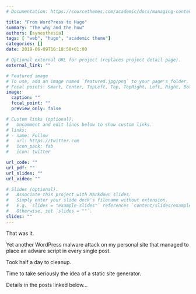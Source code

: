 ```yaml
---
# Documentation: https://sourcethemes.com/academic/docs/managing-content/

title: "From WordPress to Hugo"
summary: "The why and the how"
authors: [synesthesia]
tags: [ "web", "hugo", "academic theme"]
categories: []
date: 2019-06-09T16:18:50+01:00

# Optional external URL for project (replaces project detail page).
external_link: ""

# Featured image
# To use, add an image named `featured.jpg/png` to your page's folder.
# Focal points: Smart, Center, TopLeft, Top, TopRight, Left, Right, BottomLeft, Bottom, BottomRight.
image:
  caption: ""
  focal_point: ""
  preview_only: false

# Custom links (optional).
#   Uncomment and edit lines below to show custom links.
# links:
# - name: Follow
#   url: https://twitter.com
#   icon_pack: fab
#   icon: twitter

url_code: ""
url_pdf: ""
url_slides: ""
url_video: ""

# Slides (optional).
#   Associate this project with Markdown slides.
#   Simply enter your slide deck's filename without extension.
#   E.g. `slides = "example-slides"` references `content/slides/example-slides.md`.
#   Otherwise, set `slides = ""`.
slides: ""
---
```


That was it.

Yet another WordPress malware attack on my personal site that managed to place an adware script in every single post.

Took half a day to cleanup.

Time to take seriously the idea of a static site generator.

Details in the posts linked below...

